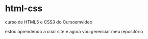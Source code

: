 # html-css
 curso de HTML5 e CSS3 do Cursoemvideo

 estou aprendendo a criar site e agora vou gerenciar meu repositório
